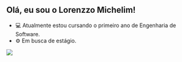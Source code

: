 ## Olá, eu sou o Lorenzzo Michelim!

-  💻 Atualmente estou cursando o primeiro ano de Engenharia de Software.
-  ⚙️ Em busca de estágio.

<div> 
  <a href="https://www.linkedin.com/in/lorenzzo-michelim-946161382/" target="_blank"><img src="https://img.shields.io/badge/-LinkedIn-%230077B5?style=for-the-badge&logo=linkedin&logoColor=white" target="_blank"></a> 
  
</div>

